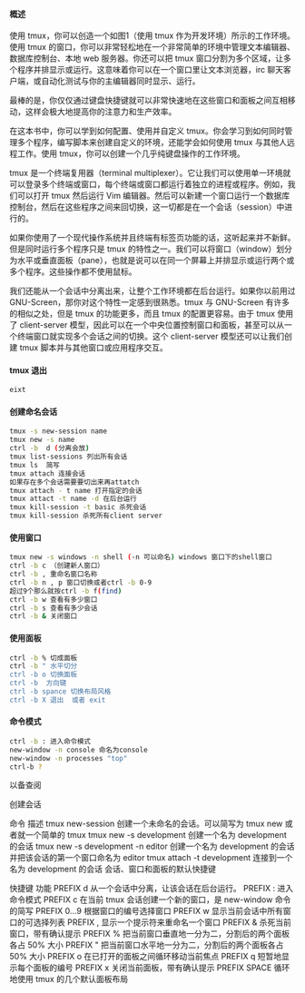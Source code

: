 #### 概述

使用 tmux，你可以创造一个如图1（使用 tmux 作为开发环境）所示的工作环境。使用 tmux 的窗口，你可以非常轻松地在一个非常简单的环境中管理文本编辑器、数据库控制台、本地 web 服务器。你还可以把 tmux 窗口分割为多个区域，让多个程序并排显示或运行。这意味着你可以在一个窗口里让文本浏览器，irc 聊天客户端，或自动化测试与你的主编辑器同时显示、运行。

最棒的是，你仅仅通过键盘快捷键就可以非常快速地在这些窗口和面板之间互相移动，这样会极大地提高你的注意力和生产效率。

在这本书中，你可以学到如何配置、使用并自定义 tmux。你会学习到如何同时管理多个程序，编写脚本来创建自定义的环境，还能学会如何使用 tmux 与其他人远程工作。使用 tmux，你可以创建一个几乎纯键盘操作的工作环境。

tmux 是一个终端复用器（terminal multiplexer）。它让我们可以使用单一环境就可以登录多个终端或窗口，每个终端或窗口都运行着独立的进程或程序。例如，我们可以打开 tmux 然后运行 Vim 编辑器。然后可以新建一个窗口运行一个数据库控制台，然后在这些程序之间来回切换，这一切都是在一个会话（session）中进行的。

如果你使用了一个现代操作系统并且终端有标签页功能的话，这听起来并不新鲜。但是同时运行多个程序只是 tmux 的特性之一。我们可以将窗口（window）划分为水平或垂直面板（pane），也就是说可以在同一个屏幕上并排显示或运行两个或多个程序。这些操作都不使用鼠标。

我们还能从一个会话中分离出来，让整个工作环境都在后台运行。如果你以前用过 GNU-Screen，那你对这个特性一定感到很熟悉。tmux 与 GNU-Screen 有许多的相似之处，但是 tmux 的功能更多，而且 tmux 的配置更容易。由于 tmux 使用了 client-server 模型，因此可以在一个中央位置控制窗口和面板，甚至可以从一个终端窗口就实现多个会话之间的切换。这个 client-server 模型还可以让我们创建 tmux 脚本并与其他窗口或应用程序交互。
#### tmux 退出
```bash
eixt
```

#### 创建命名会话

```bash
tmux -s new-session name
tmux new -s name
ctrl -b  d (分离会放)
tmux list-sessions 列出所有会话
tmux ls  简写
tmux attach 连接会话
如果存在多个会话需要要切出来再attatch
tmux attach - t name 打开指定的会话
tmux attact -t name -d 在后台运行
tmux kill-session -t basic 杀死会话
tmux kill-session 杀死所有client server
```
#### 使用窗口

```bash
tmux new -s windows -n shell (-n 可以命名) windows 窗口下的shell窗口
ctrl -b c （创建新人窗口）
ctrl -b , 重命名窗口名称
ctrl -b n , p 窗口切换或者ctrl -b 0-9
超过9个那么就按ctrl -b f(find)
ctrl -b w 查看有多少窗口
ctrl -b s 查看有多少会话
ctrl -b & 关闭窗口
```

#### 使用面板

```bash
ctrl -b % 切成面板
ctrl -b " 水平切分
ctrl -b o 切换面板
ctrl -b  方向键
ctrl -b spance 切换布局风格
ctrl -b X 退出  或者 exit

```
#### 命令模式

```bash
ctrl -b : 进入命令模式
new-window -n console 命名为console
new-window -n processes "top"
ctrl-b ?
```
以备查阅

创建会话

命令	描述
tmux new-session	创建一个未命名的会话。可以简写为 tmux new 或者就一个简单的 tmux
tmux new -s development	创建一个名为 development 的会话
tmux new -s development -n editor	创建一个名为 development 的会话并把该会话的第一个窗口命名为 editor
tmux attach -t development	连接到一个名为 development 的会话
会话、窗口和面板的默认快捷键

快捷键	功能
PREFIX d	从一个会话中分离，让该会话在后台运行。
PREFIX :	进入命令模式
PREFIX c	在当前 tmux 会话创建一个新的窗口，是 new-window 命令的简写
PREFIX 0...9	根据窗口的编号选择窗口
PREFIX w	显示当前会话中所有窗口的可选择列表
PREFIX ,	显示一个提示符来重命名一个窗口
PREFIX &	杀死当前窗口，带有确认提示
PREFIX %	把当前窗口垂直地一分为二，分割后的两个面板各占 50% 大小
PREFIX "	把当前窗口水平地一分为二，分割后的两个面板各占 50% 大小
PREFIX o	在已打开的面板之间循环移动当前焦点
PREFIX q	短暂地显示每个面板的编号
PREFIX x	关闭当前面板，带有确认提示
PREFIX SPACE	循环地使用 tmux 的几个默认面板布局
